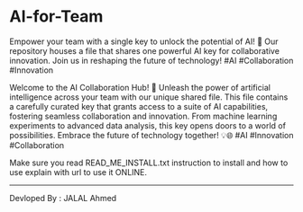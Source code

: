 # AI-for-Team
Empower your team with a single key to unlock the potential of AI! 🚀 Our repository houses a file that shares one powerful AI key for collaborative innovation. Join us in reshaping the future of technology! #AI #Collaboration #Innovation

Welcome to the AI Collaboration Hub! 🤖 Unleash the power of artificial intelligence across your team with our unique shared file. This file contains a carefully curated key that grants access to a suite of AI capabilities, fostering seamless collaboration and innovation. From machine learning experiments to advanced data analysis, this key opens doors to a world of possibilities. Embrace the future of technology together! 💡🌐 #AI #Innovation #Collaboration

Make sure you read READ_ME_INSTALL.txt
instruction to install and how to use explain with url to use it ONLINE. 
_____________________


Devloped By : JALAL Ahmed

